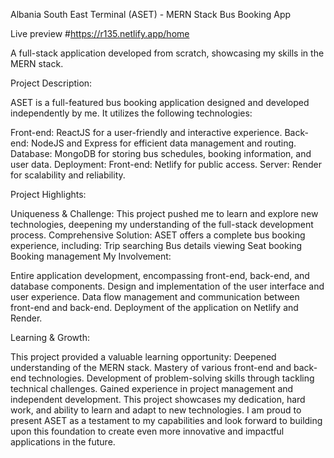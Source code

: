 Albania South East Terminal (ASET) - MERN Stack Bus Booking App

Live preview #https://r135.netlify.app/home

A full-stack application developed from scratch, showcasing my skills in the MERN stack.

Project Description:

ASET is a full-featured bus booking application designed and developed independently by me. It utilizes the following technologies:

Front-end: ReactJS for a user-friendly and interactive experience.
Back-end: NodeJS and Express for efficient data management and routing.
Database: MongoDB for storing bus schedules, booking information, and user data.
Deployment:
Front-end: Netlify for public access.
Server: Render for scalability and reliability.

Project Highlights:

Uniqueness & Challenge:
This project pushed me to learn and explore new technologies, deepening my understanding of the full-stack development process.
Comprehensive Solution:
ASET offers a complete bus booking experience, including:
Trip searching
Bus details viewing
Seat booking
Booking management
My Involvement:

Entire application development, encompassing front-end, back-end, and database components.
Design and implementation of the user interface and user experience.
Data flow management and communication between front-end and back-end.
Deployment of the application on Netlify and Render.

Learning & Growth:

This project provided a valuable learning opportunity:
Deepened understanding of the MERN stack.
Mastery of various front-end and back-end technologies.
Development of problem-solving skills through tackling technical challenges.
Gained experience in project management and independent development.
This project showcases my dedication, hard work, and ability to learn and adapt to new technologies. I am proud to present ASET as a testament to my capabilities and look forward to building upon this foundation to create even more innovative and impactful applications in the future.
